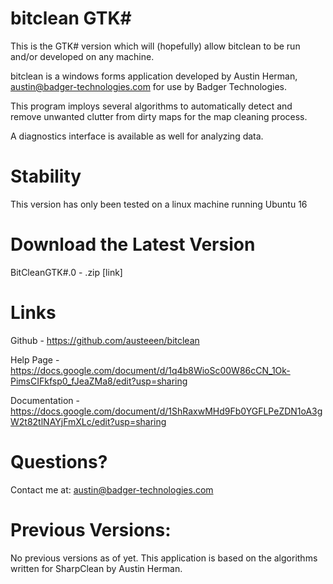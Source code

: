 # bitclean GTK#

This is the GTK# version which will (hopefully) allow bitclean to be run and/or developed on any machine.

bitclean is a windows forms application developed by Austin Herman, austin@badger-technologies.com for use by Badger Technologies.

This program imploys several algorithms to automatically detect and remove unwanted clutter from dirty maps for the map cleaning process.

A diagnostics interface is available as well for analyzing data.

# Stability
This version has only been tested on a linux machine running Ubuntu 16

# Download the Latest Version
BitCleanGTK#.0 - .zip
[link]

# Links
Github -
https://github.com/austeeen/bitclean

Help Page - 
https://docs.google.com/document/d/1q4b8WioSc00W86cCN_1Ok-PimsCIFkfsp0_fJeaZMa8/edit?usp=sharing

Documentation -
https://docs.google.com/document/d/1ShRaxwMHd9Fb0YGFLPeZDN1oA3gW2t82tlNAYjFmXLc/edit?usp=sharing

# Questions?
Contact me at:
austin@badger-technologies.com

# Previous Versions:
No previous versions as of yet.
This application is based on the algorithms written for SharpClean by Austin Herman.
